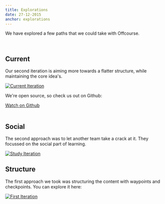 ```yaml
---
title: Explorations
date: 27-12-2015
anchor: explorations
---
```

We have explored a few paths that we could take with Offcourse. 

<br>

## Current 

Our second iteration is aiming more towards a flatter structure, while maintaining the core idea's. 

[![Current Iteration](iteration-current.png)](http://staging.offcourse.io)

<div class="textbox__github-container">
  <p>We're open source, so check us out on Github:</p>
  <div class="textbox__github-button">
    <a class="github-button" href="https://github.com/offcourse/offcourse-frontend" data-style="mega" aria-label="Watch offcourse/offcourse-frontend on GitHub">Watch on Github</a>
  </div>
</div>

<br>

## Social

The second approach was to let another team take a crack at it. They focussed on the social part of learning.

[![Study Iteration](iteration-study.png)](http://study.offcourse.io)

## Structure

The first approach we took was structuring the content with waypoints and checkpoints. You can explore it here: 

[![First Iteration](iteration-old.png)](http://old.offcourse.io)




